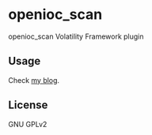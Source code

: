 # openioc_scan
openioc_scan Volatility Framework plugin

## Usage
Check [my blog](http://takahiroharuyama.github.io/).

## License
GNU GPLv2


